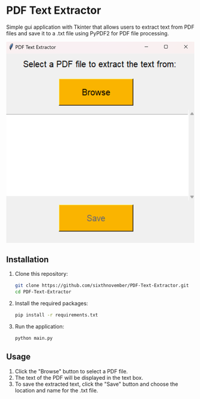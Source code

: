 # PDF Text Extractor

Simple gui application with Tkinter that allows users to extract text from PDF files and save it to a .txt file using PyPDF2 for PDF file processing.

![Screenshot of the page](screenshot.png)

## Installation
1. Clone this repository:
    ```sh
    git clone https://github.com/sixthnovember/PDF-Text-Extractor.git
    cd PDF-Text-Extractor
    ```
2. Install the required packages:
    ```sh
    pip install -r requirements.txt
    ```
3. Run the application:
    ```sh
    python main.py
    ```

## Usage
1. Click the "Browse" button to select a PDF file.
2. The text of the PDF will be displayed in the text box.
3. To save the extracted text, click the "Save" button and choose the location and name for the .txt file.